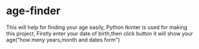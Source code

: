 # age-finder
This will help for finding your age easily,
Python tkinter is used for making this project,
Firstly enter your date of birth,then click button it will show your age("how meny years,month and dates form")
